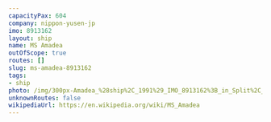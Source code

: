 ```yaml
---
capacityPax: 604
company: nippon-yusen-jp
imo: 8913162
layout: ship
name: MS Amadea
outOfScope: true
routes: []
slug: ms-amadea-8913162
tags:
- ship
photo: /img/300px-Amadea_%28ship%2C_1991%29_IMO_8913162%3B_in_Split%2C_2011-11-14_%282%29.jpg
unknownRoutes: false
wikipediaUrl: https://en.wikipedia.org/wiki/MS_Amadea
---
```

